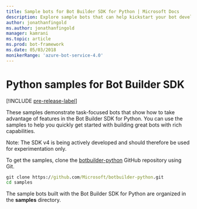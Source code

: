 ```yaml
---
title: Sample bots for Bot Builder SDK for Python | Microsoft Docs
description: Explore sample bots that can help kickstart your bot development with the Bot Builder SDK for Python.
author: jonathanfingold
ms.author: jonathanfingold
manager: kamrani
ms.topic: article
ms.prod: bot-framework
ms.date: 05/03/2018
monikerRange: 'azure-bot-service-4.0' 
---
```


# Python samples for Bot Builder SDK
[!INCLUDE [pre-release-label](../includes/pre-release-label.md)]

These samples demonstrate task-focused bots that show how to take advantage of features in the Bot Builder SDK for Python. 
You can use the samples to help you quickly get started with building great bots with rich capabilities. 

Note: The SDK v4 is being actively developed and should therefore be used for experimentation only.

To get the samples, clone the [botbuilder-python](https://github.com/Microsoft/botbuilder-python) GitHub repository using Git.

```cmd
git clone https://github.com/Microsoft/botbuilder-python.git
cd samples
```

The sample bots built with the Bot Builder SDK for Python are organized in the **samples** directory.
